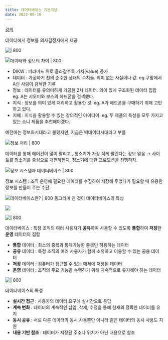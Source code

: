 ```yaml
---
title: 데이터베이스 기본개념
date: 2022-08-10
---
```


[강의](http://www.kocw.net/home/search/kemView.do?kemId=1163794)

데이터에서 정보를 의사결정자에게 제공

![| 800](images/Pastedimage20220810150509.png)

![데이터와 정보의 차이 | 800](images/Pastedimage20220810151543.png)
- DIKW : 피라미드 위로 올라갈수록 가치(value) 증가
- 데이터 : 가공하기 전의 순수한 상태의 수치들. 의미 없는 사실이나 값. eg.쿠팡에서 A란 사람이 검색한 기록
- 정보 : 데이터를 유의미하게 가공한 2차 데이터. 의이 있게 구조화된 데이터 집합 eg. A는 샤오미와 보스의 헤드폰을 검색했다.
- 지식 : 정보를 의미 있게 처리하고 활용한 것. eg. A가 헤드폰을 구매하기 위해 고민하고 있다.
- 지혜 : 지식을 활용할 수 있는 창의적인 아이디어. eg. 두 제품의 특성을 모두 가지고 있는 소니 제품을 추천해야겠다.

예전에는 정보화시대라고 불렀지만, 지금은 빅데이터시대라고 부름

![정보 처리 | 800](images/Pastedimage20220810152231.png)

데이터를 통해 에어컨이 많이 팔리고 , 청소기가 가장 적게 팔린다는 정보 얻음
→ 사이트를 청소기를 중심으로 개편하든지, 청소기에 대한 프로모션을 진행하자.


![정보 시스템과 데이터베이스 | 800](images/Pastedimage20220810152451.png)

정보 시스템 : 조직 운영에 필요한 데이터를 수집하여 저장해 두었다가 필요할 때 유용한 정보를 만들어 주는 수단.

![데이터베이스란? | 800](images/Pastedimage20220810152728.png)
동그라미 친 것이 데이터베이스의 특성


![](images/Pastedimage20220810152825.png)


![| 800](images/Pastedimage20220810153319.png)

데이터베이스 : 특정 조직의 여러 사용자가 **공유**하여 사용할 수 있도록 **통합**하여 **저장**한 **운영** 데이터의 집합

- **통합** 데이터 : 최소의 중복과 통제가능한 중복만 허용하는 데이터
- **공유** 데이터 : 특정 조직의 여러 사용자가 함께 소유하고 이용할 수 있는 공용 데이터
- **저장** 데이터 : 컴퓨터가 접근할 수 있는 매체에 저장된 데이터
- **운영** 데이터 : 조직의 주요 기능을 수행하기 위해 지속적으로 유지해야 하는 데이터


![| 800](images/Pastedimage20220810153628.png)

데이터베이스의 특성

- **실시간 접근** : 사용자의 데이터 요구에 실시간으로 응답
- **계속 변화** : 데이터의 계속적인 삽입, 삭제, 수정을 통해 현재의 정확한 데이터를 유지
- **동시 공유** : 서로 다른 데이터의 동시 사용뿐만 아니라 같은 데이터의 동시 사용도 지원
- **내용 기반 참조** : 데이터가 저장된 주소나 위치가 아닌 내용으로 참조
